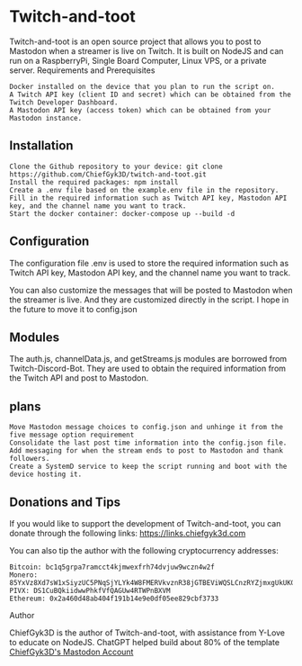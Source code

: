 # Twitch-and-toot

Twitch-and-toot is an open source project that allows you to post to Mastodon when a streamer is live on Twitch. It is built on NodeJS and can run on a RaspberryPi, Single Board Computer, Linux VPS, or a private server.
Requirements and Prerequisites

    Docker installed on the device that you plan to run the script on.
    A Twitch API key (client ID and secret) which can be obtained from the Twitch Developer Dashboard.
    A Mastodon API key (access token) which can be obtained from your Mastodon instance.

## Installation

    Clone the Github repository to your device: git clone https://github.com/ChiefGyk3D/twitch-and-toot.git
    Install the required packages: npm install
    Create a .env file based on the example.env file in the repository. Fill in the required information such as Twitch API key, Mastodon API key, and the channel name you want to track.
    Start the docker container: docker-compose up --build -d

## Configuration

The configuration file .env is used to store the required information such as Twitch API key, Mastodon API key, and the channel name you want to track. 

You can also customize the messages that will be posted to Mastodon when the streamer is live. And they are customized directly in the script. I hope in the future to move it to config.json

## Modules

The auth.js, channelData.js, and getStreams.js modules are borrowed from Twitch-Discord-Bot. They are used to obtain the required information from the Twitch API and post to Mastodon.

## plans
    
    Move Mastodon message choices to config.json and unhinge it from the five message option requirement
    Consolidate the last post time information into the config.json file.
    Add messaging for when the stream ends to post to Mastodon and thank followers.
    Create a SystemD service to keep the script running and boot with the device hosting it.

## Donations and Tips

If you would like to support the development of Twitch-and-toot, you can donate through the following links: https://links.chiefgyk3d.com

You can also tip the author with the following cryptocurrency addresses:

    Bitcoin: bc1q5grpa7ramcct4kjmwexfrh74dvjuw9wczn4w2f
    Monero: 85YxVz8Xd7sW1xSiyzUC5PNqSjYLYk4W8FMERVkvznR38jGTBEViWQSLCnzRYZjmxgUkUKGhxTt2JSFNpJuAqghQLhHgPS5
    PIVX: DS1CuBQkiidwwPhkfVfQAGUw4RTWPnBXVM
    Ethereum: 0x2a460d48ab404f191b14e9e0df05ee829cbf3733

Author

ChiefGyk3D is the author of Twitch-and-toot, with assistance from Y-Love to educate on NodeJS. ChatGPT helped build about 80% of the template
[ChiefGyk3D's Mastodon Account](https://social.chiefgyk3d.com/@chiefgyk3d)

